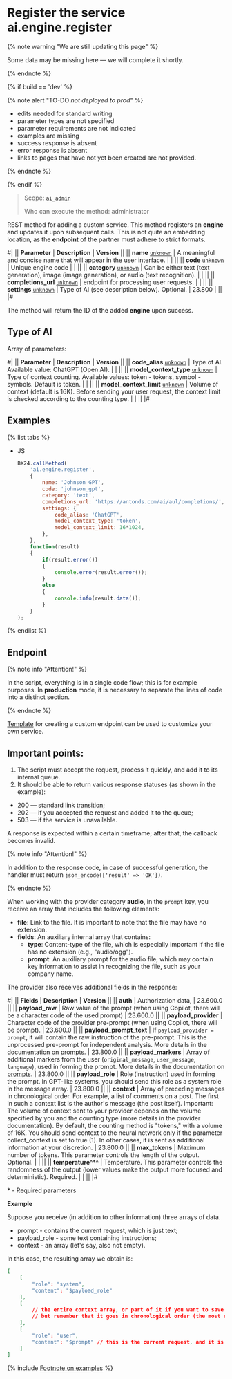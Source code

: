 # Register the service ai.engine.register

{% note warning "We are still updating this page" %}

Some data may be missing here — we will complete it shortly.

{% endnote %}

{% if build == 'dev' %}

{% note alert "TO-DO _not deployed to prod_" %}

- edits needed for standard writing
- parameter types are not specified
- parameter requirements are not indicated
- examples are missing
- success response is absent
- error response is absent
- links to pages that have not yet been created are not provided.

{% endnote %}

{% endif %}

> Scope: [`ai_admin`](../scopes/permissions.md)
>
> Who can execute the method: administrator

REST method for adding a custom service. This method registers an **engine** and updates it upon subsequent calls. This is not quite an embedding location, as the **endpoint** of the partner must adhere to strict formats.

#|
|| **Parameter** | **Description** | **Version** ||
|| **name**
[`unknown`](../data-types.md) | A meaningful and concise name that will appear in the user interface. | | ||
|| **code**
[`unknown`](../data-types.md) | Unique engine code | | ||
|| **category**
[`unknown`](../data-types.md) | Can be either text (text generation), image (image generation), or audio (text recognition). | | ||
|| **completions_url**
[`unknown`](../data-types.md) | endpoint for processing user requests. | | ||
|| **settings**
[`unknown`](../data-types.md) | Type of AI (see description below). Optional. | 23.800 | ||
|#

The method will return the ID of the added **engine** upon success.

## Type of AI

Array of parameters:

#|
|| **Parameter** | **Description** | **Version** ||
|| **code_alias**
[`unknown`](../data-types.md) | Type of AI. Available value: ChatGPT (Open AI). | | ||
|| **model_context_type**
[`unknown`](../data-types.md) | Type of context counting. Available values: token - tokens, symbol - symbols. Default is token. | | ||
|| **model_context_limit**
[`unknown`](../data-types.md) | Volume of context (default is 16K). Before sending your user request, the context limit is checked according to the counting type. | | ||
|#

## Examples

{% list tabs %}

- JS

    ```javascript
    BX24.callMethod(
        'ai.engine.register',
        {
            name: 'Johnson GPT',
            code: 'johnson_gpt',
            category: 'text',
            completions_url: 'https://antonds.com/ai/aul/completions/',
            settings: {
                code_alias: 'ChatGPT',
                model_context_type: 'token',
                model_context_limit: 16*1024,
            },
        },
        function(result)
        {
            if(result.error())
            {
                console.error(result.error());
            }
            else
            {
                console.info(result.data());
            }
        }
    );
    ```

{% endlist %}

## Endpoint

{% note info "Attention!" %}

In the script, everything is in a single code flow; this is for example purposes. In **production** mode, it is necessary to separate the lines of code into a distinct section.

{% endnote %}

[Template](https://helpdesk.bitrix24.com/examples/endpoint.zip) for creating a custom endpoint can be used to customize your own service.

## Important points:

1. The script must accept the request, process it quickly, and add it to its internal queue.
2. It should be able to return various response statuses (as shown in the example):
  - 200 — standard link transition;
  - 202 — if you accepted the request and added it to the queue;
  - 503 — if the service is unavailable.

A response is expected within a certain timeframe; after that, the callback becomes invalid.

{% note info "Attention!" %}

In addition to the response code, in case of successful generation, the handler must return `json_encode(['result' => 'OK'])`.

{% endnote %}

When working with the provider category **audio**, in the `prompt` key, you receive an array that includes the following elements:

- **file**: Link to the file. It is important to note that the file may have no extension.
- **fields**: An auxiliary internal array that contains:
  - **type**: Content-type of the file, which is especially important if the file has no extension (e.g., "audio/ogg").
  - **prompt**: An auxiliary prompt for the audio file, which may contain key information to assist in recognizing the file, such as your company name.

The provider also receives additional fields in the response:

#|
|| **Fields** | **Description** | **Version** ||
|| **auth** | Authorization data, | 23.600.0 ||
|| **payload_raw** | Raw value of the prompt (when using Copilot, there will be a character code of the used prompt) | 23.600.0 ||
|| **payload_provider** | Character code of the provider pre-prompt (when using Copilot, there will be prompt). | 23.600.0 ||
|| **payload_prompt_text** | If `payload_provider = prompt`, it will contain the raw instruction of the pre-prompt. This is the unprocessed pre-prompt for independent analysis. More details in the documentation on [prompts](.). | 23.800.0 ||
|| **payload_markers** | Array of additional markers from the user (`original_message`, `user_message`, `language`), used in forming the prompt. More details in the documentation on [prompts](.). | 23.800.0 ||
|| **payload_role** | Role (instruction) used in forming the prompt. In GPT-like systems, you should send this role as a system role in the message array. | 23.800.0 ||
|| **context** | Array of preceding messages in chronological order. For example, a list of comments on a post. The first in such a context list is the author's message (the post itself). Important: The volume of context sent to your provider depends on the volume specified by you and the counting type (more details in the provider documentation). By default, the counting method is "tokens," with a volume of 16K. You should send context to the neural network only if the parameter collect_context is set to true (1). In other cases, it is sent as additional information at your discretion. | 23.800.0 ||
|| **max_tokens** | Maximum number of tokens. This parameter controls the length of the output. Optional. | | ||
|| **temperature**^*^ | Temperature. This parameter controls the randomness of the output (lower values make the output more focused and deterministic). Required. | | ||
|#

\* - Required parameters 

**Example**

Suppose you receive (in addition to other information) three arrays of data.

- prompt - contains the current request, which is just text;
- payload_role - some text containing instructions;
- context - an array (let's say, also not empty).

In this case, the resulting array we obtain is:

```json
[
    [
        "role": "system",
        "content": "$payload_role"
    ],
    [
        // the entire context array, or part of it if you want to save the request
        // but remember that it goes in chronological order (the most recent messages are at the bottom)
    ],
    [
        "role": "user",
        "content": "$prompt" // this is the current request, and it is NOT included in the context
    ]
]
```

{% include [Footnote on examples](../../_includes/examples.md) %}